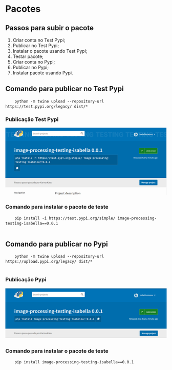 # Pacotes
## Passos para subir o pacote

1. Criar conta no Test Pypi;
2. Publicar no Test Pypi;
3. Instalar o pacote usando Test Pypi;
4. Testar pacote;
5. Criar conta no Pypi;
6. Publicar no Pypi;
7. Instalar pacote usando Pypi.

## Comando para publicar no Test Pypi

``` 
	python -m twine upload --repository-url https://test.pypi.org/legacy/ dist/*
```

### Publicação Test Pypi

![](images/publicacao.png)

### Comando para instalar o pacote de teste

``` 
	pip install -i https://test.pypi.org/simple/ image-processing-testing-isabella==0.0.1
	
```

## Comando para publicar no Pypi

``` 
	python -m twine upload --repository-url https://upload.pypi.org/legacy/ dist/*
	
```

### Publicação Pypi
![](images/publicacao-2.png)

### Comando para instalar o pacote de teste

``` 
	pip install image-processing-testing-isabella==0.0.1
	
```

